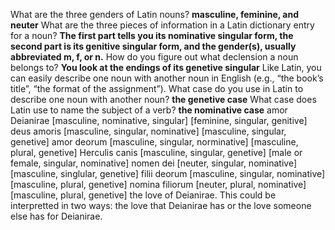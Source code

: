 What are the three genders of Latin nouns?
**masculine, feminine, and neuter**
What are the three pieces of information in a Latin dictionary entry for a noun?
**The first part tells you its nominative singular form, the second part is its genitive singular form, and the gender(s), usually abbreviated m, f, or n.**
How do you figure out what declension a noun belongs to?
**You look at the endings of its genetive singular**
Like Latin, you can easily describe one noun with another noun in English (e.g., “the book’s title”, “the format of the assignment”). What case do you use in Latin to describe one noun with another noun?
**the genetive case**
What case does Latin use to name the subject of a verb?
**the nominative case**
amor Deianirae [masculine, nominative, singular] [feminine, singular, genitive]
deus amoris [masculine, singular, nominative] [masculine, singular, genetive]
amor deorum [masculine, singular, norminative] [masculine, plural, genetive]
Herculis canis [masculine, singular, genetive] [male or female, singular, nominative]
nomen dei [neuter, singular, nominative] [masculine, singlular, genetive]
filii deorum [masculine, singular, nominative] [masculine, plural, genetive]
nomina filiorum [neuter, plural, nominative] [masculine, plural, genetive]
the love of Deianirae. This could be interpretted in two ways: the love that Deianirae has or the love someone else has for Deianirae. 
